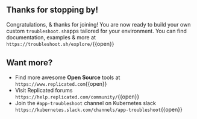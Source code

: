 ## Thanks for stopping by!

Congratulations, & thanks for joining! You are now ready to build your own custom `troubleshoot.sh`apps tailored for your environment. You can find documentation, examples & more at `https://troubleshoot.sh/explore/`{{open}}

## Want more?

- Find more awesome **Open Source** tools at `https://www.replicated.com`{{open}}
- Visit Replicated forums `https://help.replicated.com/community/`{{open}}
- Join the `#app-troubleshoot` channel on Kubernetes slack `https://kubernetes.slack.com/channels/app-troubleshoot`{{open}}